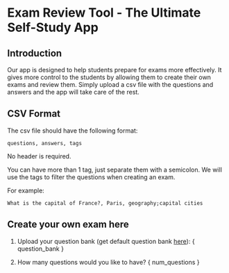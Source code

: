 # Exam Review Tool - The Ultimate Self-Study App

## Introduction

Our app is designed to help students prepare for exams more effectively. It gives more control to the students by allowing them to create their own exams and review them. Simply upload a csv file with the questions and answers and the app will take care of the rest.

## CSV Format

The csv file should have the following format:

```
questions, answers, tags
```

No header is required.

You can have more than 1 tag, just separate them with a semicolon. We will use the tags to filter the questions when creating an exam.

For example:

```
What is the capital of France?, Paris, geography;capital cities
```

## Create your own exam here

1. Upload your question bank (get default question bank [here](https://raw.githubusercontent.com/ball2004244/Exam-Review-Tool/main/batches/standard/input/question_bank.csv)):
   { question_bank }

2. How many questions would you like to have?
   { num_questions }
